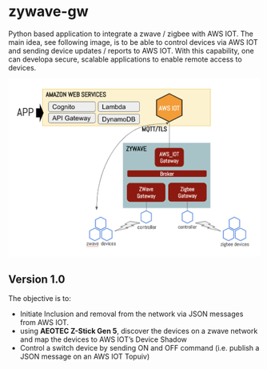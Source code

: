 # zywave-gw

Python based application to integrate a zwave / zigbee with AWS IOT.  The main idea, see following image,  is to be able to control devices via AWS IOT and  sending device updates / reports to AWS IOT.  With this capability, one can developa  secure, scalable applications to enable remote access to devices.

![TD Image](zyw_appdesign.png)


## Version 1.0

The objective is to:
* Initiate Inclusion and removal from the network via JSON messages from AWS IOT.
* using **AEOTEC Z-Stick Gen 5**,  discover the devices on a zwave network and map the devices to AWS IOT’s Device Shadow 
* Control a switch device by sending ON and OFF command (i.e. publish a JSON message  on an AWS IOT Topuiv)


  
